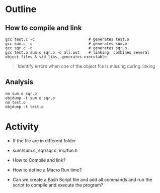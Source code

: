 # Outline

## How to compile and link
```
gcc test.c -c                        # generates test.o
gcc sum.c -c                         # generates sum.o
gcc sqr.c -c                         # generates sqr.o
gcc test.o sum.o sqr.o -o all.out    # linking, combines several object files & std libs, generates executable
```
> Identify errors when one of the object file is missing during linking

## Analysis
```
nm sum.o sqr.o
objdump -t sum.o sqr.o
nm test.o
objdump -t test.o
```
# Activity
* If the file are in different folder
* sum/sum.c, sqr/sqr.c, inc/fun.h
* How to Compile and link?

* How to define a Macro Run time?

* Can we create a Bash Script file and add all commands and run the script to compile and execute the program?
